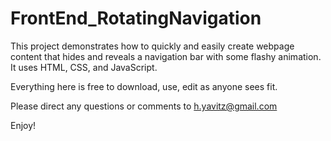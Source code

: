 # FrontEnd_RotatingNavigation

This project demonstrates how to quickly and easily create webpage content that hides and reveals a navigation bar with some flashy animation.
It uses HTML, CSS, and JavaScript.

Everything here is free to download, use, edit as anyone sees fit.

Please direct any questions or comments to h.yavitz@gmail.com

Enjoy!
